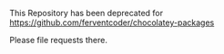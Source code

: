 This Repository has been deprecated for https://github.com/ferventcoder/chocolatey-packages

Please file requests there.